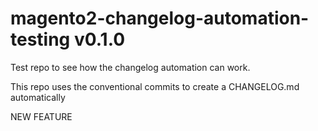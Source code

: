 # magento2-changelog-automation-testing v0.1.0
Test repo to see how the changelog automation can work.

This repo uses the conventional commits to create a CHANGELOG.md automatically


NEW FEATURE

